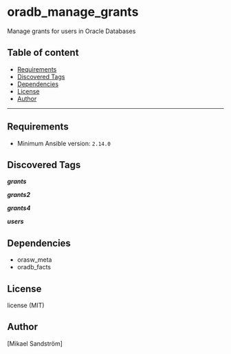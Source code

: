 # oradb_manage_grants

Manage grants for users in Oracle Databases

## Table of content

- [Requirements](#requirements)
- [Discovered Tags](#discovered-tags)
- [Dependencies](#dependencies)
- [License](#license)
- [Author](#author)

---

## Requirements

- Minimum Ansible version: `2.14.0`


## Discovered Tags

**_grants_**

**_grants2_**

**_grants4_**

**_users_**

## Dependencies

- orasw_meta
- oradb_facts

## License

license (MIT)

## Author

[Mikael Sandström]

